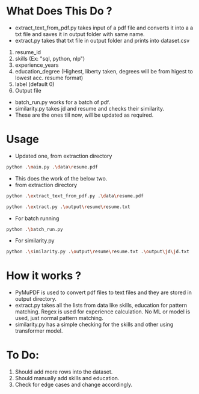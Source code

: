 # What Does This Do ?
- extract_text_from_pdf.py takes input of a pdf file and converts it into a a txt file and saves it in output folder with same name.
- extract.py takes that txt file in output folder and prints into dataset.csv
1. resume_id
2. skills (Ex: "sql, python, nlp")
3. experience_years
4. education_degree (Highest, liberty taken, degrees will be from higest to lowest acc. resume format)
5. label (default 0)
6. Output file
- batch_run.py works for a batch of pdf.
- similarity.py takes jd and resume and checks their similarity.
- These are the ones till now, will be updated as required.

# Usage
- Updated one, from extraction directory
```bash
python .\main.py .\data\resume.pdf
```
- This does the work of the below two.
- from extraction directory
```bash
python .\extract_text_from_pdf.py .\data\resume.pdf
```
```bash
python .\extract.py .\output\resume\resume.txt
```
- For batch running
```bash
python .\batch_run.py
```
- For similarity.py
```bash
python .\similarity.py .\output\resume\resume.txt .\output\jd\jd.txt
```

# How it works ?
- PyMuPDF is used to convert pdf files to text files and they are stored in output directory.
- extract.py takes all the lists from data like skills, education for pattern matching. Regex is used for experience calculation. No ML or model is used, just normal pattern matching.
- similarity.py has a simple checking for the skills and other using transformer model.

# To Do:
1. Should add more rows into the dataset.
2. Should manually add skills and education.
3. Check for edge cases and change accordingly.
